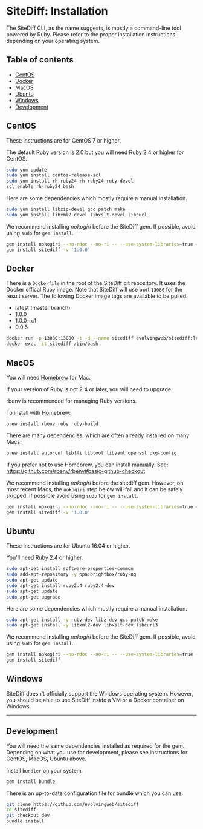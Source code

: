 # SiteDiff: Installation

The SiteDiff CLI, as the name suggests, is mostly a command-line tool powered
by Ruby. Please refer to the proper installation instructions depending on your
operating system.

## Table of contents

* [CentOS](#centos)
* [Docker](#docker)
* [MacOS](#macos)
* [Ubuntu](#ubuntu)
* [Windows](#windows)
* [Development](#development)

## CentOS

These instructions are for CentOS 7 or higher.

The default Ruby version is 2.0 but you will need Ruby 2.4 or higher for CentOS.

```bash
sudo yum update
sudo yum install centos-release-scl
sudo yum install rh-ruby24 rh-ruby24-ruby-devel
scl enable rh-ruby24 bash
```

Here are some dependencies which mostly require a manual installation.

```bash
sudo yum install libzip-devel gcc patch make
sudo yum install libxml2-devel libxslt-devel libcurl
```

We recommend installing _nokogiri_ before the SiteDiff gem. If possible,
avoid using `sudo` for `gem install`.

```bash
gem install nokogiri --no-rdoc --no-ri -- --use-system-libraries=true —with-xml2-include=/usr/include/libxml2
gem install sitediff -v '1.0.0'
```

## Docker

There is a `Dockerfile` in the root of the SiteDiff git repository. It uses
the Docker offical Ruby image. Note that SiteDiff will use port `13080` for the result server. The following Docker image tags are available to be pulled.

* latest (master branch)
* 1.0.0
* 1.0.0-rc1
* 0.0.6

```bash
docker run -p 13080:13080 -t -d --name sitediff evolvingweb/sitediff:latest
docker exec -it sitediff /bin/bash
```

## MacOS

You will need [Homebrew](https://brew.sh/) for Mac.

If your version of Ruby is not 2.4 or later, you will need to upgrade.

rbenv is recommended for managing Ruby versions.

To install with Homebrew:

```bash
brew install rbenv ruby ruby-build
```

There are many dependencies, which are often already installed on many Macs.

```bash
brew install autoconf libffi libtool libyaml openssl pkg-config
```

If you prefer not to use Homebrew, you can install manually. See: https://github.com/rbenv/rbenv#basic-github-checkout

We recommend installing _nokogiri_ before the sitediff gem. However, on most
recent Macs, the `nokogiri` step below will fail and it can be safely skipped.
If possible avoid using `sudo` for `gem install`.

```bash
gem install nokogiri --no-rdoc --no-ri -- --use-system-libraries=true —with-xml2-include=/usr/include/libxml2
gem install sitediff -v '1.0.0'
```

## Ubuntu

These instructions are for Ubuntu 16.04 or higher.

You'll need [Ruby](https://www.ruby-lang.org/) 2.4 or higher.

```bash
sudo apt-get install software-properties-common
sudo add-apt-repository -y ppa:brightbox/ruby-ng
sudo apt-get update
sudo apt-get install ruby2.4 ruby2.4-dev
sudo apt-get update
sudo apt-get upgrade
```

Here are some dependencies which mostly require a manual installation.

```bash
sudo apt-get install -y ruby-dev libz-dev gcc patch make
sudo apt-get install -y libxml2-dev libxslt-dev libcurl3
```

We recommend installing _nokogiri_ before the SiteDiff gem. If possible,
avoid using `sudo` for `gem install`.

```bash
gem install nokogiri --no-rdoc --no-ri -- --use-system-libraries=true --with-xml2-include=/usr/include/libxml2
gem install sitediff
```

## Windows

SiteDiff doesn't officially support the Windows operating system. However, you
should be able to use SiteDiff inside a VM or a Docker container on Windows.

---

## Development

You will need the same dependencies installed as required for the gem.
Depending on what you use for development, please see instructions for
CentOS, MacOS, Ubuntu above.

Install `bundler` on your system.

```bash
gem install bundle
```

There is an up-to-date configuration file for bundle which you can use.

```bash
git clone https://github.com/evolvingweb/sitediff
cd sitediff
git checkout dev
bundle install
```
